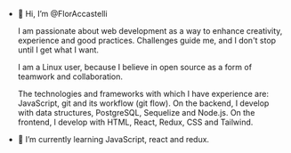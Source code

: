 - 👋 Hi, I’m @FlorAccastelli

  I am passionate about web development as a way to enhance creativity, experience and good practices.
  Challenges guide me, and I don't stop until I get what I want.

  I am a Linux user, because I believe in open source as a form of teamwork and collaboration.

  The technologies and frameworks with which I have experience are: JavaScript, git and its workflow (git flow).
  On the backend, I develop with data structures, PostgreSQL, Sequelize and Node.js.
  On the frontend, I develop with HTML, React, Redux, CSS and Tailwind.
  
- 🌱 I’m currently learning JavaScript, react and redux.

<!---
FlorAccastelli/FlorAccastelli is a ✨ special ✨ repository because its `README.md` (this file) appears on your GitHub profile.
You can click the Preview link to take a look at your changes.
--->

